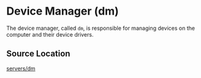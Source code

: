# Device Manager (dm)
The device manager, called `dm`, is responsible for managing devices on the computer and their device drivers.


## Source Location
[servers/dm](https://github.com/nuta/resea/tree/master/servers/dm)
